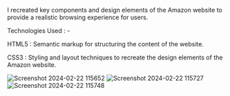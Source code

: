 I recreated key components and design elements of the Amazon website to provide a realistic browsing experience for users. 

Technologies Used : -

HTML5 : Semantic markup for structuring the content of the website.

CSS3 : Styling and layout techniques to recreate the design elements of the Amazon website.


![Screenshot 2024-02-22 115652](https://github.com/yashsharma228/Amazon_Clone_Website_Project/assets/141614148/052cae5c-85e9-4cc1-b131-899c1662b180)
![Screenshot 2024-02-22 115727](https://github.com/yashsharma228/Amazon_Clone_Website_Project/assets/141614148/e374cf12-3504-4f77-9b1d-8ac38e26afee)
![Screenshot 2024-02-22 115748](https://github.com/yashsharma228/Amazon_Clone_Website_Project/assets/141614148/83330d4d-5b91-46e4-bdf3-e1e314c85159)

